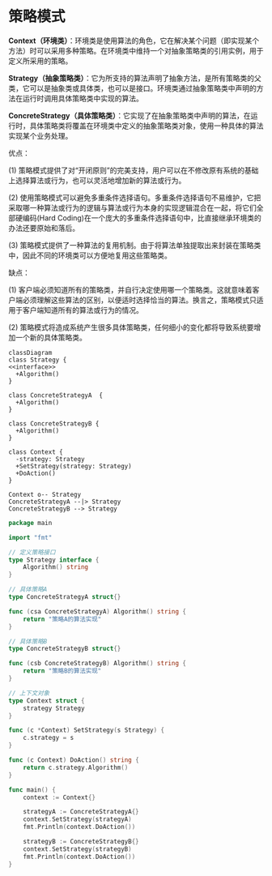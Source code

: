 # 策略模式

**Context（环境类）**：环境类是使用算法的角色，它在解决某个问题（即实现某个方法）时可以采用多种策略。在环境类中维持一个对抽象策略类的引用实例，用于定义所采用的策略。

**Strategy（抽象策略类）**：它为所支持的算法声明了抽象方法，是所有策略类的父类，它可以是抽象类或具体类，也可以是接口。环境类通过抽象策略类中声明的方法在运行时调用具体策略类中实现的算法。

**ConcreteStrategy（具体策略类）**：它实现了在抽象策略类中声明的算法，在运行时，具体策略类将覆盖在环境类中定义的抽象策略类对象，使用一种具体的算法实现某个业务处理。

优点：

(1) 策略模式提供了对“开闭原则”的完美支持，用户可以在不修改原有系统的基础上选择算法或行为，也可以灵活地增加新的算法或行为。

(2) 使用策略模式可以避免多重条件选择语句。多重条件选择语句不易维护，它把采取哪一种算法或行为的逻辑与算法或行为本身的实现逻辑混合在一起，将它们全部硬编码(Hard Coding)在一个庞大的多重条件选择语句中，比直接继承环境类的办法还要原始和落后。

(3) 策略模式提供了一种算法的复用机制。由于将算法单独提取出来封装在策略类中，因此不同的环境类可以方便地复用这些策略类。



缺点：

(1) 客户端必须知道所有的策略类，并自行决定使用哪一个策略类。这就意味着客户端必须理解这些算法的区别，以便适时选择恰当的算法。换言之，策略模式只适用于客户端知道所有的算法或行为的情况。

(2) 策略模式将造成系统产生很多具体策略类，任何细小的变化都将导致系统要增加一个新的具体策略类。

```mermaid
classDiagram
class Strategy {
<<interface>>
  +Algorithm()
}

class ConcreteStrategyA  {
  +Algorithm()
}

class ConcreteStrategyB {
  +Algorithm()
}

class Context {
  -strategy: Strategy
  +SetStrategy(strategy: Strategy)
  +DoAction()
}

Context o-- Strategy
ConcreteStrategyA --|> Strategy
ConcreteStrategyB --> Strategy

```

```go
package main

import "fmt"

// 定义策略接口
type Strategy interface {
	Algorithm() string
}

// 具体策略A
type ConcreteStrategyA struct{}

func (csa ConcreteStrategyA) Algorithm() string {
	return "策略A的算法实现"
}

// 具体策略B
type ConcreteStrategyB struct{}

func (csb ConcreteStrategyB) Algorithm() string {
	return "策略B的算法实现"
}

// 上下文对象
type Context struct {
	strategy Strategy
}

func (c *Context) SetStrategy(s Strategy) {
	c.strategy = s
}

func (c Context) DoAction() string {
	return c.strategy.Algorithm()
}

func main() {
	context := Context{}

	strategyA := ConcreteStrategyA{}
	context.SetStrategy(strategyA)
	fmt.Println(context.DoAction())

	strategyB := ConcreteStrategyB{}
	context.SetStrategy(strategyB)
	fmt.Println(context.DoAction())
}

```


